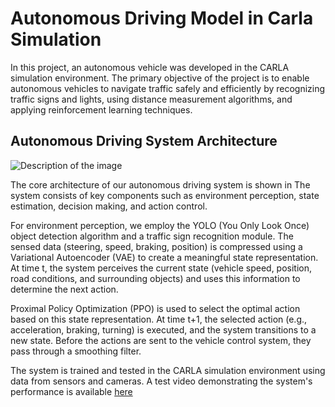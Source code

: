 # Autonomous Driving Model in Carla Simulation
In this project, an autonomous vehicle was developed in the CARLA simulation environment. The primary objective of the project is to enable autonomous vehicles to navigate traffic safely and efficiently by recognizing traffic signs and lights, using distance measurement algorithms, and applying reinforcement learning techniques.
## Autonomous Driving System Architecture
![Description of the image](BreadcrumbsAutonomous-Driving-Model/picture.png)

The core architecture of our autonomous driving system is shown in The system consists of key components such as environment perception, state estimation, decision making, and action control.

For environment perception, we employ the YOLO (You Only Look Once) object detection algorithm and a traffic sign recognition module. The sensed data (steering, speed, braking, position) is compressed using a Variational Autoencoder (VAE) to create a meaningful state representation. At time t, the system perceives the current state (vehicle speed, position, road conditions, and surrounding objects) and uses this information to determine the next action.

Proximal Policy Optimization (PPO) is used to select the optimal action based on this state representation. At time t+1, the selected action (e.g., acceleration, braking, turning) is executed, and the system transitions to a new state. Before the actions are sent to the vehicle control system, they pass through a smoothing filter.

The system is trained and tested in the CARLA simulation environment using data from sensors and cameras. A test video demonstrating the system's performance is available [here](https://www.youtube.com/watch?v=Vv5ntKC1Y2k)

